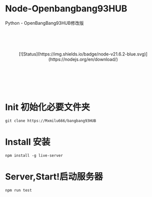 # Node-Openbangbang93HUB
Python - OpenBangBang93HUB修改版
<br><br><br><br><br>
<center>
[![Status](https://img.shields.io/badge/node-v21.6.2-blue.svg)](https://nodejs.org/en/download/)
</center>
<br><br><br><br><br>

# Init 初始化必要文件夹
```
git clone https://Mxmilu666/bangbang93HUB
```


# Install 安装
```
npm install -g live-server
```


# Server,Start!启动服务器
```
npm run test
```

